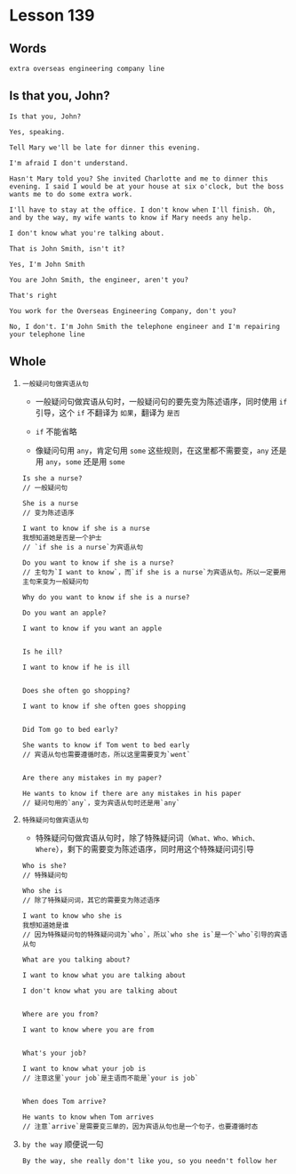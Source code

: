 # Lesson 139

## Words

```
extra overseas engineering company line
```

## Is that you, John?

```
Is that you, John?

Yes, speaking.

Tell Mary we'll be late for dinner this evening.

I'm afraid I don't understand.

Hasn't Mary told you? She invited Charlotte and me to dinner this evening. I said I would be at your house at six o'clock, but the boss wants me to do some extra work.

I'll have to stay at the office. I don't know when I'll finish. Oh, and by the way, my wife wants to know if Mary needs any help.

I don't know what you're talking about.

That is John Smith, isn't it?

Yes, I'm John Smith

You are John Smith, the engineer, aren't you?

That's right

You work for the Overseas Engineering Company, don't you?

No, I don't. I'm John Smith the telephone engineer and I'm repairing your telephone line
```

## Whole

1. `一般疑问句做宾语从句`

   - 一般疑问句做宾语从句时，一般疑问句的要先变为陈述语序，同时使用 `if` 引导，这个 `if` 不翻译为 `如果`，翻译为 `是否`

   - `if` 不能省略

   - 像疑问句用 `any`，肯定句用 `some` 这些规则，在这里都不需要变，`any` 还是用 `any`，`some` 还是用 `some`

   ```
   Is she a nurse?
   // 一般疑问句

   She is a nurse
   // 变为陈述语序

   I want to know if she is a nurse
   我想知道她是否是一个护士
   // `if she is a nurse`为宾语从句

   Do you want to know if she is a nurse?
   // 主句为`I want to know`，而`if she is a nurse`为宾语从句。所以一定要用主句来变为一般疑问句

   Why do you want to know if she is a nurse?
   ```

   ```
   Do you want an apple?

   I want to know if you want an apple


   Is he ill?

   I want to know if he is ill


   Does she often go shopping?

   I want to know if she often goes shopping


   Did Tom go to bed early?

   She wants to know if Tom went to bed early
   // 宾语从句也需要遵循时态，所以这里需要变为`went`


   Are there any mistakes in my paper?

   He wants to know if there are any mistakes in his paper
   // 疑问句用的`any`，变为宾语从句时还是用`any`
   ```

2. `特殊疑问句做宾语从句`

   - 特殊疑问句做宾语从句时，除了特殊疑问词（`What、Who、Which、Where`），剩下的需要变为陈述语序，同时用这个特殊疑问词引导

   ```
   Who is she?
   // 特殊疑问句

   Who she is
   // 除了特殊疑问词，其它的需要变为陈述语序

   I want to know who she is
   我想知道她是谁
   // 因为特殊疑问句的特殊疑问词为`who`，所以`who she is`是一个`who`引导的宾语从句
   ```

   ```
   What are you talking about?

   I want to know what you are talking about

   I don't know what you are talking about


   Where are you from?

   I want to know where you are from


   What's your job?

   I want to know what your job is
   // 注意这里`your job`是主语而不能是`your is job`


   When does Tom arrive?

   He wants to know when Tom arrives
   // 注意`arrive`是需要变三单的，因为宾语从句也是一个句子，也要遵循时态
   ```

3. `by the way` 顺便说一句

   ```
   By the way, she really don't like you, so you needn't follow her
   ```
